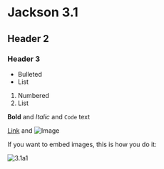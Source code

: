 # Jackson 3.1
## Header 2
### Header 3

- Bulleted
- List

1. Numbered
2. List

**Bold** and _Italic_ and `Code` text

[Link](url) and ![Image](src)

If you want to embed images, this is how you do it:

![3.1a1](https://github.com/Rockmuon/physics-challenge/3.1a1.jpg)
